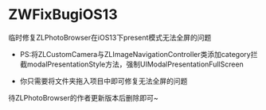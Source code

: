 # ZWFixBugiOS13
临时修复ZLPhotoBrowser在iOS13下present模式无法全屏的问题

 - PS:将ZLCustomCamera与ZLImageNavigationController类添加category拦截modalPresentationStyle方法，强制UIModalPresentationFullScreen

 - 你只需要将文件夹拖入项目中即可修复无法全屏的问题

待ZLPhotoBrowser的作者更新版本后删除即可~

